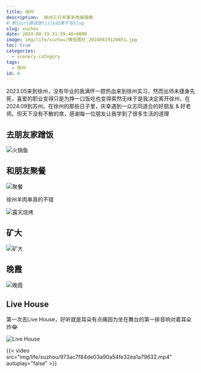 ```yaml
---
title: 徐州
description:  徐州三只羊家羊肉串很绝
# 默认url路径是title如果不写slug
slug: xuzhou
date: 2024-08-19 11:59:48+0000
image: img/life/xuzhou/微信图片_20240819120851.jpg
toc: true
categories:
  - scenery-category
tags:
  - 徐州
id: 9
---
```


2023.05来到徐州，没有毕业的我满怀一腔热血来到徐州实习，然而出师未捷身先死，喜爱的职业变得只是为挣一口饭吃也变得索然无味于是我决定离开徐州，在2024.09到苏州。在徐州的那些日子里，庆幸遇到一众志同道合的好朋友 & 好老师。但天下没有不散的席，感谢每一位朋友让我学到了很多生活的道理

## 去朋友家蹭饭

![火锅鱼](img/life/xuzhou/微信图片_20240819120838.jpg)

## 和朋友聚餐

![聚餐](img/life/xuzhou/微信图片_20240819120842.jpg)

徐州羊肉串真的不错

![露天烧烤](img/life/xuzhou/微信图片_20240819120855.jpg)

## 矿大

![矿大](img/life/xuzhou/微信图片_20240819120858.jpg)

## 晚霞

![晚霞](img/life/xuzhou/晚霞.jpg)

## Live House
第一次去Live House，好听就是耳朵有点痛因为坐在舞台的第一排音响对着耳朵炸😂

![Live House](img/life/xuzhou/微信图片_20240819120846.jpg)

{{< video src="img/life/xuzhou/973ac7f84de03a90a54fe32ea1a79632.mp4" autoplay="false"  >}}




